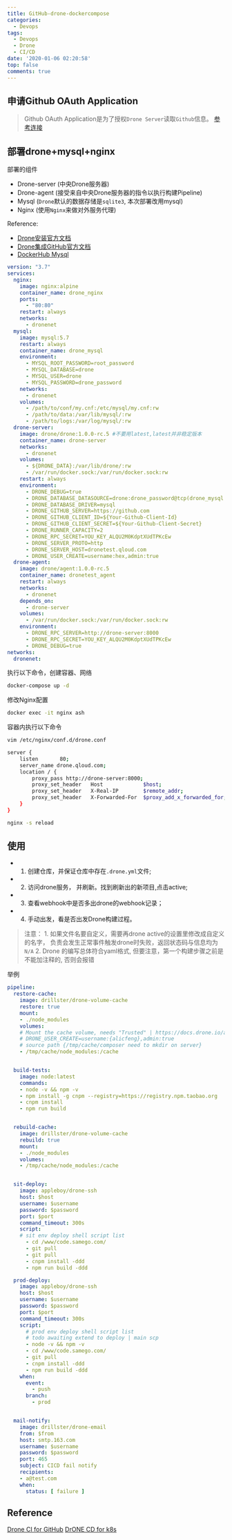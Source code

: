 ```yaml
---
title: GitHub-drone-dockercompose
categories:
  - Devops
tags:
  - Devops
  - Drone
  - CI/CD
date: '2020-01-06 02:20:58'
top: false
comments: true
---
```


## 申请Github OAuth Application
> Github OAuth Application是为了授权`Drone Server`读取`Github`信息。
[参考连接](https://blog.yiranzai.cn/posts/26845/)

## 部署drone+mysql+nginx

部署的组件
+ Drone-server (中央Drone服务器)
+ Drone-agent  (接受来自中央Drone服务器的指令以执行构建Pipeline)
+ Mysql        (`Drone`默认的数据存储是`sqlite3`, 本次部署改用mysql)
+ Nginx        (使用`Nginx`来做对外服务代理)

Reference:
+ [Drone安装官方文档](https://docs.drone.io/installation/overview/)
+ [Drone集成GitHub官方文档](https://docs.drone.io/installation/providers/github/)
+ [DockerHub Mysql](https://hub.docker.com/_/mysql)
```yaml
version: "3.7"
services:
  nginx:
    image: nginx:alpine
    container_name: drone_nginx
    ports:
      - "80:80"
    restart: always
    networks:
      - dronenet
  mysql:
    image: mysql:5.7
    restart: always
    container_name: drone_mysql
    environment:
      - MYSQL_ROOT_PASSWORD=root_password
      - MYSQL_DATABASE=drone
      - MYSQL_USER=drone
      - MYSQL_PASSWORD=drone_password
    networks:
      - dronenet
    volumes:
      - /path/to/conf/my.cnf:/etc/mysql/my.cnf:rw
      - /path/to/data:/var/lib/mysql/:rw
      - /path/to/logs:/var/log/mysql/:rw
  drone-server:
    image: drone/drone:1.0.0-rc.5 #不要用latest,latest并非稳定版本
    container_name: drone-server
    networks: 
      - dronenet
    volumes:
      - ${DRONE_DATA}:/var/lib/drone/:rw
      - /var/run/docker.sock:/var/run/docker.sock:rw
    restart: always
    environment:
      - DRONE_DEBUG=true
      - DRONE_DATABASE_DATASOURCE=drone:drone_password@tcp(drone_mysql:3306)/drone?parseTime=true  #mysql配置，要与上边mysql容器中的配置一致
      - DRONE_DATABASE_DRIVER=mysql
      - DRONE_GITHUB_SERVER=https://github.com
      - DRONE_GITHUB_CLIENT_ID=${Your-Github-Client-Id}                                            #Github Client ID
      - DRONE_GITHUB_CLIENT_SECRET=${Your-Github-Client-Secret}                                    #Github Client Secret
      - DRONE_RUNNER_CAPACITY=2
      - DRONE_RPC_SECRET=YOU_KEY_ALQU2M0KdptXUdTPKcEw                                              #RPC秘钥
      - DRONE_SERVER_PROTO=http			                                                           #这个配置决定了你激活时仓库中的webhook地址的proto
      - DRONE_SERVER_HOST=dronetest.qloud.com
      - DRONE_USER_CREATE=username:hex,admin:true                                                  #管理员账号，一般是你github用户名
  drone-agent:
    image: drone/agent:1.0.0-rc.5
    container_name: dronetest_agent
    restart: always
    networks: 
      - dronenet
    depends_on:
      - drone-server                                                                               #依赖drone_server，并在其后启动
    volumes:
      - /var/run/docker.sock:/var/run/docker.sock:rw
    environment:
      - DRONE_RPC_SERVER=http://drone-server:8000	                                               #drone用的http请求包，url一定要写上协议才能支持
      - DRONE_RPC_SECRET=YOU_KEY_ALQU2M0KdptXUdTPKcEw                                              #RPC秘钥，与drone_server中的一致
      - DRONE_DEBUG=true
networks:
  dronenet:
```
执行以下命令，创建容器、网络
```bash
docker-compose up -d
```
修改Nginx配置
```bash
docker exec -it nginx ash
```
容器内执行以下命令
```bash
vim /etc/nginx/conf.d/drone.conf

server {
    listen       80;
    server_name drone.qloud.com;
    location / {
        proxy_pass http://drone-server:8000;
        proxy_set_header   Host             $host;
        proxy_set_header   X-Real-IP        $remote_addr;
        proxy_set_header   X-Forwarded-For  $proxy_add_x_forwarded_for;
    }
}

nginx -s reload
```
## 使用

+ 1. 创建仓库，并保证仓库中存在`.drone.yml`文件;
+ 2. 访问drone服务， 并刷新。找到刷新出的新项目,点击active;
+ 3. 查看webhook中是否多出drone的webhook记录；
+ 4. 手动出发，看是否出发Drone构建过程。
> 注意： 
    1. 如果文件名要自定义，需要再drone active的设置里修改成自定义的名字， 负责会发生正常事件触发drone时失败，返回状态码与信息均为`N/A`
    2. Drone 的编写总体符合yaml格式, 但要注意，第一个构建步骤之前是不能加注释的, 否则会报错

举例
```yaml
pipeline:
  restore-cache:
    image: drillster/drone-volume-cache
    restore: true
    mount:
    - ./node_modules
    volumes:
    # Mount the cache volume, needs "Trusted" | https://docs.drone.io/administration/user/admins/
    # DRONE_USER_CREATE=username:{alicfeng},admin:true
    # source path {/tmp/cache/composer need to mkdir on server}
    - /tmp/cache/node_modules:/cache


  build-tests:
    image: node:latest
    commands:
    - node -v && npm -v
    - npm install -g cnpm --registry=https://registry.npm.taobao.org
    - cnpm install
    - npm run build


  rebuild-cache:
    image: drillster/drone-volume-cache
    rebuild: true
    mount:
    - ./node_modules
    volumes:
    - /tmp/cache/node_modules:/cache


  sit-deploy:
    image: appleboy/drone-ssh
    host: $host
    username: $username
    password: $password
    port: $port
    command_timeout: 300s
    script:
    # sit env deploy shell script list
      - cd /www/code.samego.com/
      - git pull
      - git pull
      - cnpm install -ddd
      - npm run build -ddd

  prod-deploy:
    image: appleboy/drone-ssh
    host: $host
    username: $username
    password: $password
    port: $port
    command_timeout: 300s
    script:
      # prod env deploy shell script list
      # todo awaiting extend to deploy | main scp
      - node -v && npm -v
      - cd /www/code.samego.com/
      - git pull
      - cnpm install -ddd
      - npm run build -ddd
    when:
      event:
        - push
      branch:
        - prod


  mail-notify:
    image: drillster/drone-email
    from: $from
    host: smtp.163.com
    username: $username
    password: $password
    port: 465
    subject: CICD fail notify
    recipients:
    - a@test.com
    when:
      status: [ failure ]
```

## Reference
[Drone CI for GitHub](https://juejin.im/post/5c81f54c5188257e826a9dc7)
[DrONE CD for k8s](https://juejin.im/entry/5bcd760e6fb9a05d382819fa)
